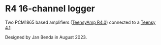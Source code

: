 # R4 16-channel logger

Two PCM1865 based amplifiers ([TeensyAmp
  R4.0](https://github.com/janscience/Teensy_Amp/tree/main/R4.0))
  connected to a [Teensy
  4.1](https://www.pjrc.com/store/teensy41.html).

Designed by Jan Benda in August 2023.
